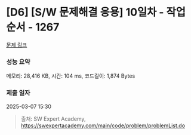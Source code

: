 # [D6] [S/W 문제해결 응용] 10일차 - 작업순서 - 1267 

[문제 링크](https://swexpertacademy.com/main/code/problem/problemDetail.do?contestProbId=AV18TrIqIwUCFAZN) 

### 성능 요약

메모리: 28,416 KB, 시간: 104 ms, 코드길이: 1,874 Bytes

### 제출 일자

2025-03-07 15:30



> 출처: SW Expert Academy, https://swexpertacademy.com/main/code/problem/problemList.do